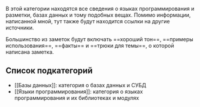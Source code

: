 В этой категории находятся все сведения о языках программирования и разметки, базах данных и тому подобных вещах. Помимо информации, написанной мной, тут также будут находится ссылки на другие источники.

Большинство из заметок будут включать ==хороший тон==, ==примеры использования==, ==факты== и ==трюки для темы==, о которой написана заметка.

## Список подкатегорий

- [[Базы данных]]: категория о базах данных и СУБД
- [[Языки программирования]]: категория о языках программирования и их библиотеках и модулях